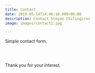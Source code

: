 ```yaml
---
title: Contact
date: 2019-05-14T14:46:10.000+06:00
description: Contact Stoyan Chilingirov
image: images/contact1.jpg

---
```

Simple contact form.

<br><br>

Thank you for your interest.
